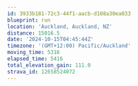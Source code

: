 ```yaml
---
id: 3933b181-72c3-44f1-aacb-d108a30ea033
blueprint: run
location: 'Auckland, Auckland, NZ'
distance: 15016.5
date: '2024-10-15T04:45:44Z'
timezone: '(GMT+12:00) Pacific/Auckland'
moving_time: 5316
elapsed_time: 5416
total_elevation_gain: 111.0
strava_id: 12658524072
---
```

